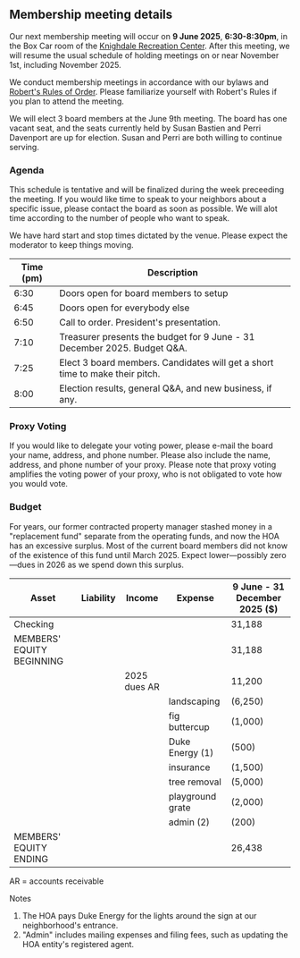 ## Membership meeting details

Our next membership meeting will occur on **9 June 2025**, **6:30-8:30pm**, in the Box Car room of the [Knighdale Recreation Center](https://maps.app.goo.gl/TuAAZmJCYW42ibkL9).  After this meeting, we will resume the usual schedule of holding meetings on or near November 1st, including November 2025.

We conduct membership meetings in accordance with our bylaws and [Robert's Rules of Order](https://www.boardeffect.com/blog/roberts-rules-of-order-cheat-sheet/).  Please familiarize yourself with Robert's Rules if you plan to attend the meeting.

We will elect 3 board members at the June 9th meeting.  The board has one vacant seat, and the seats currently held by Susan Bastien and Perri Davenport are up for election.  Susan and Perri are both willing to continue serving.

### Agenda

This schedule is tentative and will be finalized during the week preceeding the meeting.  If you would like time to speak to your neighbors about a specific issue, please contact the board as soon as possible.  We will alot time according to the number of people who want to speak.

We have hard start and stop times dictated by the venue.  Please expect the moderator to keep things moving.

| Time (pm) | Description |
|-|-|
| 6:30 | Doors open for board members to setup |
| 6:45 | Doors open for everybody else |
| 6:50 | Call to order.  President's presentation. |
| 7:10 | Treasurer presents the budget for 9 June - 31 December 2025.  Budget Q&A. |
| 7:25 | Elect 3 board members.  Candidates will get a short time to make their pitch. |
| 8:00 | Election results, general Q&A, and new business, if any. |

### Proxy Voting

If you would like to delegate your voting power, please e-mail the board your name, address, and phone number.  Please also include the name, address, and phone number of your proxy.  Please note that proxy voting amplifies the voting power of your proxy, who is not obligated to vote how you would vote.

### Budget

For years, our former contracted property manager stashed money in a "replacement fund" separate from the operating funds, and now the HOA has an excessive surplus.  Most of the current board members did not know of the existence of this fund until March 2025.  Expect lower&mdash;possibly zero&mdash;dues in 2026 as we spend down this surplus.

| Asset | Liability | Income | Expense | 9 June - 31 December 2025 ($) |
|-|-|-|-|-|
| Checking | | | | 31,188 |
| MEMBERS' EQUITY BEGINNING | | | | 31,188 |
| | | 2025 dues AR | | 11,200 |
| | | | landscaping | (6,250) |
| | | | fig buttercup | (1,000) |
| | | | Duke Energy (1) | (500) |
| | | | insurance | (1,500) |
| | | | tree removal | (5,000) |
| | | | playground grate | (2,000) |
| | | | admin (2) | (200) |
| MEMBERS' EQUITY ENDING | | | | 26,438 |

AR = accounts receivable

Notes

1. The HOA pays Duke Energy for the lights around the sign at our neighborhood's entrance.
2. "Admin" includes mailing expenses and filing fees, such as updating the HOA entity's registered agent.

